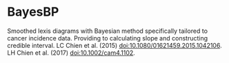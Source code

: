 # BayesBP
Smoothed lexis diagrams with Bayesian method specifically tailored to cancer incidence data. Providing to calculating slope and constructing credible interval.
LC Chien et al. (2015) <doi:10.1080/01621459.2015.1042106>. 
LH Chien et al. (2017) <doi:10.1002/cam4.1102>.

